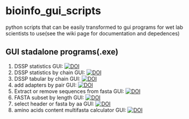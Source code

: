 # bioinfo_gui_scripts 
python scripts that can be easily transformed to gui programs for wet lab scientists to use(see the wiki page for documentation and depedences)
## GUI stadalone programs(.exe)
1. DSSP statistics GUI: [![DOI](https://zenodo.org/badge/DOI/10.5281/zenodo.4838997.svg)](https://doi.org/10.5281/zenodo.4838997)
2. DSSP statistics by chain GUI: [![DOI](https://zenodo.org/badge/DOI/10.5281/zenodo.4891916.svg)](https://doi.org/10.5281/zenodo.4891916)
3. DSSP tabular by chain GUI: [![DOI](https://zenodo.org/badge/DOI/10.5281/zenodo.4839987.svg)](https://doi.org/10.5281/zenodo.4839987)
4. add adapters by pair GUI: [![DOI](https://zenodo.org/badge/DOI/10.5281/zenodo.5201840.svg)](https://doi.org/10.5281/zenodo.5201840)
5. Extract or remove sequences from fasta GUI: [![DOI](https://zenodo.org/badge/DOI/10.5281/zenodo.5213003.svg)](https://doi.org/10.5281/zenodo.5213003)
6. FASTA subset by length GUI: [![DOI](https://zenodo.org/badge/DOI/10.5281/zenodo.5218645.svg)](https://doi.org/10.5281/zenodo.5218645)
7. select header or fasta by aa GUI: [![DOI](https://zenodo.org/badge/DOI/10.5281/zenodo.5218741.svg)](https://doi.org/10.5281/zenodo.5218741)
8. amino acids content multifasta calculator GUI: [![DOI](https://zenodo.org/badge/DOI/10.5281/zenodo.5275827.svg)](https://doi.org/10.5281/zenodo.5275827)